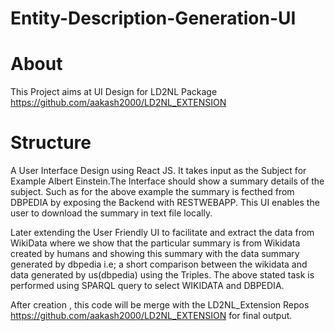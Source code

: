 # Entity-Description-Generation-UI

# About
This Project aims at UI Design for LD2NL Package https://github.com/aakash2000/LD2NL_EXTENSION

# Structure
A User Interface Design using React JS. It takes input as the Subject for Example Albert Einstein.The Interface should show a summary details of the subject. Such as for the above example the summary is fecthed from DBPEDIA by  exposing the Backend with RESTWEBAPP. This UI enables the user to download the summary in text file locally.

Later extending the User Friendly UI to facilitate and extract the data from WikiData where we show that the particular summary is from Wikidata created by humans and showing this summary with the data summary generated by dbpedia i.e; a short comparison between the wikidata and data generated by us(dbpedia) using the Triples. The above stated task is performed using SPARQL query to select WIKIDATA and DBPEDIA.

After creation , this code will be merge with the LD2NL_Extension Repos  https://github.com/aakash2000/LD2NL_EXTENSION for final output.
